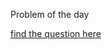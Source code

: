Problem of the day

<a href="https://leetcode.com/problems/first-unique-character-in-a-string/">find the question here</a>

